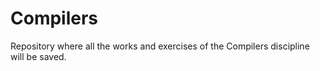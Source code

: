 # Compilers
Repository where all the works and exercises of the Compilers discipline will be saved. 
